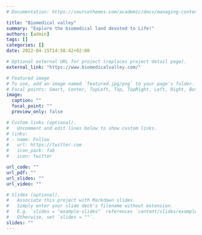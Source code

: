 ```yaml
---
# Documentation: https://sourcethemes.com/academic/docs/managing-content/

title: "Biomedical valley"
summary: "Explore the biomedical land devoted to Life!"
authors: [admin]
tags: []
categories: []
date: 2022-04-15T14:58:42+02:00

# Optional external URL for project (replaces project detail page).
external_link: "https://www.biomedicalvalley.com/"

# Featured image
# To use, add an image named `featured.jpg/png` to your page's folder.
# Focal points: Smart, Center, TopLeft, Top, TopRight, Left, Right, BottomLeft, Bottom, BottomRight.
image:
  caption: ""
  focal_point: ""
  preview_only: false

# Custom links (optional).
#   Uncomment and edit lines below to show custom links.
# links:
# - name: Follow
#   url: https://twitter.com
#   icon_pack: fab
#   icon: twitter

url_code: ""
url_pdf: ""
url_slides: ""
url_video: ""

# Slides (optional).
#   Associate this project with Markdown slides.
#   Simply enter your slide deck's filename without extension.
#   E.g. `slides = "example-slides"` references `content/slides/example-slides.md`.
#   Otherwise, set `slides = ""`.
slides: ""
---
```

